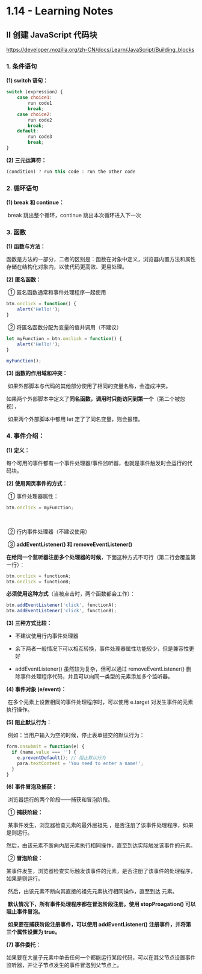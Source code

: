 # 1.14 - Learning Notes



## Ⅱ 创建 JavaScript 代码块

https://developer.mozilla.org/zh-CN/docs/Learn/JavaScript/Building_blocks

### 1. 条件语句

**(1) switch 语句：**

```javascript
switch (expression) {
    case choice1:
        run code1
        break;
    case choice2:
        run code2
        break;
    default:
        run code3
        break;
}
```



**(2) 三元运算符：**

```javascript
(condition) ? run this code : run the other code
```



### 2. 循环语句

**(1) break 和 continue：**

​	break 跳出整个循环，continue 跳出本次循环进入下一次



### 3. 函数

**(1) 函数与方法：**

​	函数是方法的一部分，二者的区别是：函数在对象中定义，浏览器内置方法和属性存储在结构化对象内，以使代码更高效、更易处理。



**(2) 匿名函数：**

​	① 匿名函数通常和事件处理程序一起使用

```javascript
btn.onclick = function() {
    alert('Hello!');
}
```

​	② 将匿名函数分配为变量的值并调用（不建议）

```javascript
let myFunction = btn.onclick = function() {
    alert('Hello!');
}

myFunction();
```



**(3) 函数的作用域和冲突：**

​	如果外部脚本与代码的其他部分使用了相同的变量名称，会造成冲突。

​	如果两个外部脚本中定义了**同名函数，调用时只能访问到第一个**（第二个被忽视），

​	如果两个外部脚本中都用 let 定了了同名变量，则会报错。



### 4. 事件介绍：

**(1) 定义：**

​	每个可用的事件都有一个事件处理器/事件监听器，也就是事件触发时会运行的代码块。



**(2) 使用网页事件的方式：**

​	① 事件处理器属性：

```javascript
btn.onclick = myFunction;
```

​	

​	② 行内事件处理器（不建议使用）



​	③ **addEventListener() 和 removeEventListener()**

​		**在给同一个监听器注册多个处理器的时候**，下面这种方式不可行（第二行会覆盖第一行）：

```javascript
btn.onclick = functionA;
btn.onclick = functionB;
```

​		**必须使用这种方式**（当被点击时，两个函数都会工作）：

```javascript
btn.addEventListener('click', functionA);
btn.addEventListener('click', functionB);
```



**(3) 三种方式比较：**

- 不建议使用行内事件处理器
- 余下两者一般情况下可以相互转换，事件处理器属性功能较少，但是兼容性更好

- addEventListener() 虽然较为复杂，但可以通过 removeEventListener() 删除事件处理程序代码，并且可以向同一类型的元素添加多个监听器。



**(4) 事件对象 (e/event)：**

​	在多个元素上设置相同的事件处理程序时，可以使用 e.target 对发生事件的元素执行操作。



**(5) 阻止默认行为：**

​	例如：当用户输入为空的时候，停止表单提交的默认行为：

```javascript
form.onsubmit = function(e) {
  if (name.value === '') {
    e.preventDefault(); // 阻止默认行为
    para.textContent = 'You need to enter a name!';
  }
}
```



**(6) 事件冒泡及捕获：**

​	浏览器运行的两个阶段——捕获和冒泡阶段。

​	① **捕获阶段：**

​		某事件发生，浏览器检查元素的最外层祖先 <html>，是否注册了该事件处理程序，如果是则运行。

​		然后，由该元素不断向内层元素执行相同操作，直至到达实际触发该事件的元素。

​	② **冒泡阶段：**

​		某事件发生，浏览器检查实际触发该事件的元素，是否注册了该事件的处理程序，如果是则运行。

​		然后，由该元素不断向其直接的祖先元素执行相同操作，直至到达 <html> 元素。



​	**默认情况下，所有事件处理程序都在冒泡阶段注册。使用 stopProagation() 可以阻止事件冒泡。**

​	**如果要在捕获阶段注册事件，可以使用 addEventListener() 注册事件，并将第三个属性设置为 true。**



**(7) 事件委托：**

​	如果要在大量子元素中单击任何一个都能运行某段代码，可以在其父节点设置事件监听器，并让子节点发生的事件冒泡到父节点上。
